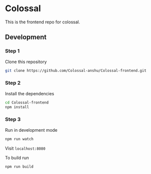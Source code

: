 # Colossal
This is the frontend repo for colossal.

## Development

### Step 1
Clone this repository
```bash
git clone https://github.com/Colossal-anshu/Colossal-frontend.git
```

### Step 2
Install the dependencies
```bash
cd Colossal-frontend
npm install
```

### Step 3
Run in development mode
```bash
npm run watch
```
Visit `localhost:8080`

To build run
```bash
npm run build
```
